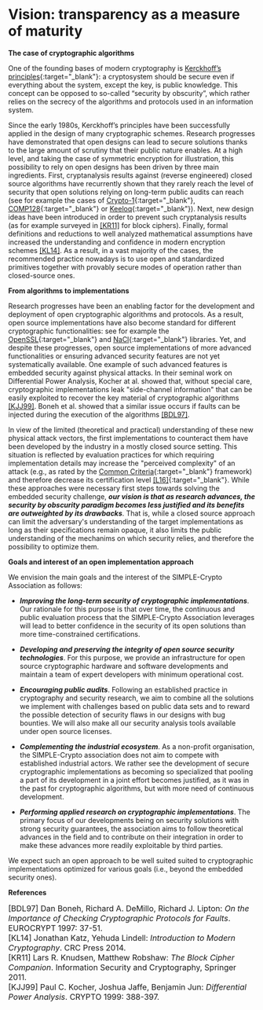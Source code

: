 # Vision: transparency as a measure of maturity

**The case of cryptographic algorithms**

One of the founding bases of modern cryptography is [Kerckhoff’s principles](https://en.wikipedia.org/wiki/Kerckhoffs_principle){:target="_blank"}: 
a cryptosystem should be secure even if everything about the system, except the key, 
is public knowledge. This concept can be opposed to so-called “security by obscurity”, 
which rather relies on the secrecy of the algorithms and protocols used
in an information system.

Since the early 1980s, Kerckhoff’s principles have been successfully
applied in the design of many cryptographic schemes. Research progresses have demonstrated that 
open designs can lead to secure solutions thanks to the large amount of scrutiny
that their public nature enables.
At a high level, and taking the case of symmetric encryption for illustration, 
this possibility to rely on open designs has been driven by three main ingredients.
First, cryptanalysis results against (reverse engineered) closed source algorithms
have recurrently shown that they rarely reach the level of security that open 
solutions relying on long-term public audits can reach (see for example the cases of
[Crypto-1](https://en.wikipedia.org/wiki/Crypto-1){:target="_blank"}, [COMP128](https://en.wikipedia.org/wiki/COMP128){:target="_blank"} 
or [Keeloq](https://en.wikipedia.org/wiki/KeeLoq){:target="_blank"}).
Next, new design ideas have been introduced in order to prevent such cryptanalysis results (as for example
surveyed in [\[KR11\]](#KR11) for block ciphers). Finally, 
formal definitions and reductions to well analyzed mathematical assumptions have increased the 
understanding and confidence in modern encryption schemes [\[KL14\]](#KL14). As a result, in a vast 
majority of the cases, the recommended practice nowadays is to use open and standardized 
primitives together with provably secure modes of operation rather than closed-source ones. 

**From algorithms to implementations**

Research progresses have been an enabling factor for the development and deployment of open cryptographic 
algorithms and protocols. As a result, open source implementations have also become standard for 
different cryptographic functionalities: see for example the [OpenSSL](https://en.wikipedia.org/wiki/OpenSSL){:target="_blank"} 
and [NaCl](https://en.wikipedia.org/wiki/NaCl_(software)){:target="_blank"} libraries.
Yet, and despite these progresses, open source implementations of more advanced functionalities
or ensuring advanced security features are not yet systematically available.
One example of such advanced features is embedded security against physical attacks. 
In their seminal work on Differential Power Analysis, Kocher at al. showed that, without special care, cryptographic implementations 
leak "side-channel information" that can be easily exploited to recover the key material of 
cryptographic algorithms [\[KJJ99\]](#KJJ99). Boneh et al. showed that a similar issue occurs 
if faults can be injected during the execution of the algorithms [\[BDL97\]](#BDL97). 

In view of the limited (theoretical and practical) understanding of these new physical attack 
vectors, the first implementations to counteract them have been developed by the industry in a 
mostly closed source setting. This situation is reflected by evaluation practices 
for which requiring implementation details may increase the "perceived complexity" of an
attack (e.g., as rated by the [Common Criteria](https://www.commoncriteriaportal.org/){:target="_blank"} framework) 
and therefore decrease its certification 
level [\[L16\]](/pdfs/Lomne_16.pdf){:target="_blank"}.
While these approaches were necessary first steps towards solving
the embedded security challenge, <strong><em>our vision is that as research advances, the security 
by obscurity paradigm becomes less justified and its benefits are outweighted by its drawbacks</em></strong>. 
That is, while a closed source approach can limit the adversary's understanding of the target
implementations as long as their specifications remain opaque, it also limits the public
understanding of the mechanims on which security relies, and therefore the possibility to optimize them.

**Goals and interest of an open implementation approach**

We envision the main goals and the interest of the SIMPLE-Crypto Association as follows:

* <strong><em>Improving the long-term security of cryptographic implementations</em></strong>. Our rationale 
for this purpose is that over time, the continuous and public evaluation process that the SIMPLE-Crypto
Association leverages will lead to better confidence in the security of its open 
solutions than more time-constrained certifications.

* <strong><em>Developing and preserving the integrity of open source security technologies</em></strong>. For this purpose, we 
provide an infrastructure for open source cryptographic hardware and software 
developments and maintain a team of expert developers with minimum operational cost.

* <strong><em>Encouraging public audits</em></strong>. Following an established practice in cryptography and
security research, we aim to combine all the solutions we implement with challenges based on public data sets and to reward the 
possible detection of security flaws in our designs with bug bounties. We will also make all our security analysis
tools available under open source licenses.

* <strong><em>Complementing the industrial ecosystem</em></strong>. As a non-profit organisation, 
the SIMPLE-Crypto association does not aim to compete with established industrial actors. 
We rather see the development of secure cryptographic implementations as becoming 
so specialized that pooling a part of its development in a joint effort
becomes justified, as it was in the past for cryptographic algorithms, but with more need of continuous 
development. 

* <strong><em>Performing applied research on cryptographic implementations</em></strong>. The primary focus of our developments
being on security solutions with strong security guarantees, the association aims to follow theoretical
advances in the field and to contribute on their integration in order to make these advances more readily
exploitable by third parties.

We expect such an open approach to be well suited suited to cryptographic implementations optimized for various goals
(i.e., beyond the embedded security ones).

**References**

<font size="3">
<a name="BDL97">[BDL97]</a> Dan Boneh, Richard A. DeMillo, Richard J. Lipton: <em>On the Importance of Checking Cryptographic Protocols for Faults</em>. EUROCRYPT 1997: 37-51.<br>
<a name="KL14">[KL14]</a> Jonathan Katz, Yehuda Lindell: <em>Introduction to Modern Cryptography</em>. CRC Press 2014.<br>
<a name="KR11">[KR11]</a> Lars R. Knudsen, Matthew Robshaw: <em>The Block Cipher Companion</em>. Information Security and Cryptography, Springer 2011.<br>
<a name="KJJ99">[KJJ99]</a> Paul C. Kocher, Joshua Jaffe, Benjamin Jun: <em>Differential Power Analysis</em>. CRYPTO 1999: 388-397.
</font>